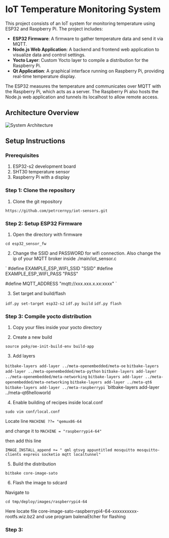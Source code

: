 # IoT Temperature Monitoring System

This project consists of an IoT system for monitoring temperature using ESP32 and Raspberry Pi. The project includes:

- **ESP32 Firmware**: A firmware to gather temperature data and send it via MQTT.
- **Node.js Web Application**: A backend and frontend web application to visualize data and control settings.
- **Yocto Layer**: Custom Yocto layer to compile a distribution for the Raspberry Pi.
- **Qt Application**: A graphical interface running on Raspberry Pi, providing real-time temperature display.

The ESP32 measures the temperature and communicates over MQTT with the Raspberry Pi, which acts as a server. The Raspberry Pi also hosts the Node.js web application and tunnels its localhost to allow remote access.

## Architecture Overview
![System Architecture](./images/system_architecture.png)

## Setup Instructions

### Prerequisites

1. ESP32-s2 development board
2. SHT30 temperature sensor
3. Raspberry Pi with a display

### Step 1: Clone the repository

1. Clone the git repository

`https://github.com/petrcernyy/iot-sensors.git`

### Step 2: Setup ESP32 Firmware

1. Open the directory with firmware
   
`cd esp32_sensor_fw`

2. Change the SSID and PASSWORD for wifi connection. Also change the ip of your MQTT broker inside ./main/iot_sensor.c

`
#define EXAMPLE_ESP_WIFI_SSID      "SSID"
#define EXAMPLE_ESP_WIFI_PASS      "PASS"

#define MQTT_ADDRESS                "mqtt://xxx.xxx.x.xx:xxxx"
`

3. Set target and build/flash

`idf.py set-target esp32-s2`
`idf.py build`
`idf.py flash`

### Step 3: Compile yocto distribution

1. Copy your files inside your yocto directory

2. Create a new build

`source poky/oe-init-build-env build-app`

3. Add layers

`bitbake-layers add-layer ../meta-openembedded/meta-oe`
`bitbake-layers add-layer ../meta-openembedded/meta-python`
`bitbake-layers add-layer ../meta-openembedded/meta-networking`
`bitbake-layers add-layer ../meta-openembedded/meta-networking`
`bitbake-layers add-layer ../meta-qt6`
`bitbake-layers add-layer ../meta-raspberrypi`
`bitbake-layers add-layer ../meta-qt6helloworld

4. Enable building of recipes inside local.conf

`sudo vim conf/local.conf`

Locate line
`MACHINE ??= "qemux86-64`

and change it to 
`MACHINE = "raspberrypi4-64"`

then add this line

`IMAGE_INSTALL_append += " qml qtsvg appuntitled mosquitto mosquitto-clients express socketio mqtt localtunnel"`

5. Build the distribution

`bitbake core-image-sato`

6. Flash the image to sdcard

Navigate to 

`cd tmp/deploy/images/raspberrypi4-64`

Here locate file core-image-sato-raspberrypi4-64-xxxxxxxxxx-rootfs.wiz.bz2 and use program balenaEtcher for flashing

### Step 3: 
